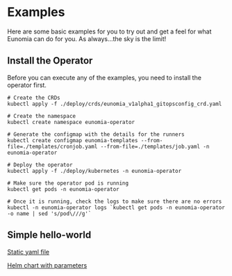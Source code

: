 # Examples

Here are some basic examples for you to try out and get a feel for what Eunomia can do for you. As always...the sky is the limit!

## Install the Operator

Before you can execute any of the examples, you need to install the operator first.

```shell
# Create the CRDs
kubectl apply -f ./deploy/crds/eunomia_v1alpha1_gitopsconfig_crd.yaml

# Create the namespace
kubectl create namespace eunomia-operator

# Generate the configmap with the details for the runners
kubectl create configmap eunomia-templates --from-file=./templates/cronjob.yaml --from-file=./templates/job.yaml -n eunomia-operator

# Deploy the operator
kubectl apply -f ./deploy/kubernetes -n eunomia-operator

# Make sure the operator pod is running
kubectl get pods -n eunomia-operator

# Once it is running, check the logs to make sure there are no errors
kubectl -n eunomia-operator logs `kubectl get pods -n eunomia-operator -o name | sed 's/pod\///g'`
```

## Simple hello-world

[Static yaml file](hello-world-yaml/README.md) 

[Helm chart with parameters](hello-world-helm/README.md) 
